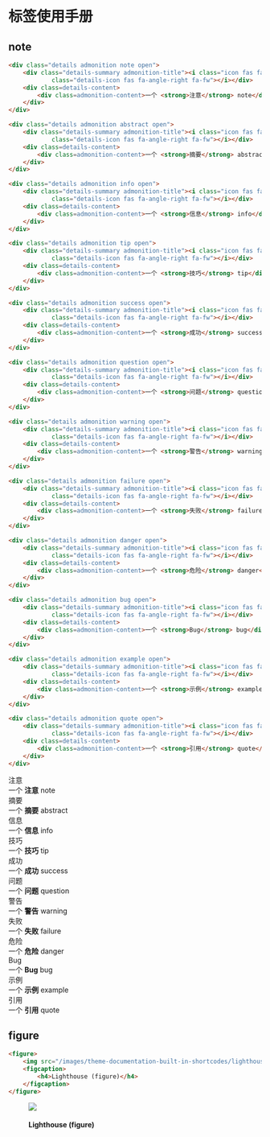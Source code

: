 # 标签使用手册


## note

```html
<div class="details admonition note open">
    <div class="details-summary admonition-title"><i class="icon fas fa-pencil-alt fa-fw"></i>注意<i
            class="details-icon fas fa-angle-right fa-fw"></i></div>
    <div class=details-content>
        <div class=admonition-content>一个 <strong>注意</strong> note</div>
    </div>
</div>

<div class="details admonition abstract open">
    <div class="details-summary admonition-title"><i class="icon fas fa-list-ul fa-fw"></i>摘要<i
            class="details-icon fas fa-angle-right fa-fw"></i></div>
    <div class=details-content>
        <div class=admonition-content>一个 <strong>摘要</strong> abstract</div>
    </div>
</div>

<div class="details admonition info open">
    <div class="details-summary admonition-title"><i class="icon fas fa-info-circle fa-fw"></i>信息<i
            class="details-icon fas fa-angle-right fa-fw"></i></div>
    <div class=details-content>
        <div class=admonition-content>一个 <strong>信息</strong> info</div>
    </div>
</div>

<div class="details admonition tip open">
    <div class="details-summary admonition-title"><i class="icon fas fa-lightbulb fa-fw"></i>技巧<i
            class="details-icon fas fa-angle-right fa-fw"></i></div>
    <div class=details-content>
        <div class=admonition-content>一个 <strong>技巧</strong> tip</div>
    </div>
</div>

<div class="details admonition success open">
    <div class="details-summary admonition-title"><i class="icon fas fa-check-circle fa-fw"></i>成功<i
            class="details-icon fas fa-angle-right fa-fw"></i></div>
    <div class=details-content>
        <div class=admonition-content>一个 <strong>成功</strong> success</div>
    </div>
</div>

<div class="details admonition question open">
    <div class="details-summary admonition-title"><i class="icon fas fa-question-circle fa-fw"></i>问题<i
            class="details-icon fas fa-angle-right fa-fw"></i></div>
    <div class=details-content>
        <div class=admonition-content>一个 <strong>问题</strong> question</div>
    </div>
</div>

<div class="details admonition warning open">
    <div class="details-summary admonition-title"><i class="icon fas fa-exclamation-triangle fa-fw"></i>警告<i
            class="details-icon fas fa-angle-right fa-fw"></i></div>
    <div class=details-content>
        <div class=admonition-content>一个 <strong>警告</strong> warning</div>
    </div>
</div>

<div class="details admonition failure open">
    <div class="details-summary admonition-title"><i class="icon fas fa-times-circle fa-fw"></i>失败<i
            class="details-icon fas fa-angle-right fa-fw"></i></div>
    <div class=details-content>
        <div class=admonition-content>一个 <strong>失败</strong> failure</div>
    </div>
</div>

<div class="details admonition danger open">
    <div class="details-summary admonition-title"><i class="icon fas fa-skull-crossbones fa-fw"></i>危险<i
            class="details-icon fas fa-angle-right fa-fw"></i></div>
    <div class=details-content>
        <div class=admonition-content>一个 <strong>危险</strong> danger</div>
    </div>
</div>

<div class="details admonition bug open">
    <div class="details-summary admonition-title"><i class="icon fas fa-bug fa-fw"></i>Bug<i
            class="details-icon fas fa-angle-right fa-fw"></i></div>
    <div class=details-content>
        <div class=admonition-content>一个 <strong>Bug</strong> bug</div>
    </div>
</div>

<div class="details admonition example open">
    <div class="details-summary admonition-title"><i class="icon fas fa-list-ol fa-fw"></i>示例<i
            class="details-icon fas fa-angle-right fa-fw"></i></div>
    <div class=details-content>
        <div class=admonition-content>一个 <strong>示例</strong> example</div>
    </div>
</div>

<div class="details admonition quote open">
    <div class="details-summary admonition-title"><i class="icon fas fa-quote-right fa-fw"></i>引用<i
            class="details-icon fas fa-angle-right fa-fw"></i></div>
    <div class=details-content>
        <div class=admonition-content>一个 <strong>引用</strong> quote</div>
    </div>
</div>
```

<div class="details admonition note open">
    <div class="details-summary admonition-title"><i class="icon fas fa-pencil-alt fa-fw"></i>注意<i
            class="details-icon fas fa-angle-right fa-fw"></i></div>
    <div class=details-content>
        <div class=admonition-content>一个 <strong>注意</strong> note</div>
    </div>
</div>



<div class="details admonition abstract open">
    <div class="details-summary admonition-title"><i class="icon fas fa-list-ul fa-fw"></i>摘要<i
            class="details-icon fas fa-angle-right fa-fw"></i></div>
    <div class=details-content>
        <div class=admonition-content>一个 <strong>摘要</strong> abstract</div>
    </div>
</div>

<div class="details admonition info open">
    <div class="details-summary admonition-title"><i class="icon fas fa-info-circle fa-fw"></i>信息<i
            class="details-icon fas fa-angle-right fa-fw"></i></div>
    <div class=details-content>
        <div class=admonition-content>一个 <strong>信息</strong> info</div>
    </div>
</div>

<div class="details admonition tip open">
    <div class="details-summary admonition-title"><i class="icon fas fa-lightbulb fa-fw"></i>技巧<i
            class="details-icon fas fa-angle-right fa-fw"></i></div>
    <div class=details-content>
        <div class=admonition-content>一个 <strong>技巧</strong> tip</div>
    </div>
</div>

<div class="details admonition success open">
    <div class="details-summary admonition-title"><i class="icon fas fa-check-circle fa-fw"></i>成功<i
            class="details-icon fas fa-angle-right fa-fw"></i></div>
    <div class=details-content>
        <div class=admonition-content>一个 <strong>成功</strong> success</div>
    </div>
</div>
<div class="details admonition question open">
    <div class="details-summary admonition-title"><i class="icon fas fa-question-circle fa-fw"></i>问题<i
            class="details-icon fas fa-angle-right fa-fw"></i></div>
    <div class=details-content>
        <div class=admonition-content>一个 <strong>问题</strong> question</div>
    </div>
</div>
<div class="details admonition warning open">
    <div class="details-summary admonition-title"><i class="icon fas fa-exclamation-triangle fa-fw"></i>警告<i
            class="details-icon fas fa-angle-right fa-fw"></i></div>
    <div class=details-content>
        <div class=admonition-content>一个 <strong>警告</strong> warning</div>
    </div>
</div>
<div class="details admonition failure open">
    <div class="details-summary admonition-title"><i class="icon fas fa-times-circle fa-fw"></i>失败<i
            class="details-icon fas fa-angle-right fa-fw"></i></div>
    <div class=details-content>
        <div class=admonition-content>一个 <strong>失败</strong> failure</div>
    </div>
</div>
<div class="details admonition danger open">
    <div class="details-summary admonition-title"><i class="icon fas fa-skull-crossbones fa-fw"></i>危险<i
            class="details-icon fas fa-angle-right fa-fw"></i></div>
    <div class=details-content>
        <div class=admonition-content>一个 <strong>危险</strong> danger</div>
    </div>
</div>
<div class="details admonition bug open">
    <div class="details-summary admonition-title"><i class="icon fas fa-bug fa-fw"></i>Bug<i
            class="details-icon fas fa-angle-right fa-fw"></i></div>
    <div class=details-content>
        <div class=admonition-content>一个 <strong>Bug</strong> bug</div>
    </div>
</div>
<div class="details admonition example open">
    <div class="details-summary admonition-title"><i class="icon fas fa-list-ol fa-fw"></i>示例<i
            class="details-icon fas fa-angle-right fa-fw"></i></div>
    <div class=details-content>
        <div class=admonition-content>一个 <strong>示例</strong> example</div>
    </div>
</div>
<div class="details admonition quote open">
    <div class="details-summary admonition-title"><i class="icon fas fa-quote-right fa-fw"></i>引用<i
            class="details-icon fas fa-angle-right fa-fw"></i></div>
    <div class=details-content>
        <div class=admonition-content>一个 <strong>引用</strong> quote</div>
    </div>
</div>

## figure

```html
<figure>
    <img src="/images/theme-documentation-built-in-shortcodes/lighthouse.jpg"/>
    <figcaption>
        <h4>Lighthouse (figure)</h4>
    </figcaption>
</figure>
```

<figure>
    <img src="https://cdn.jsdelivr.net/gh/blogimg/picbed@master/2020/04/11/da1fc8df33522db88a79b935010a5706.png"/>
    <figcaption>
        <h4>Lighthouse (figure)</h4>
    </figcaption>
</figure>
